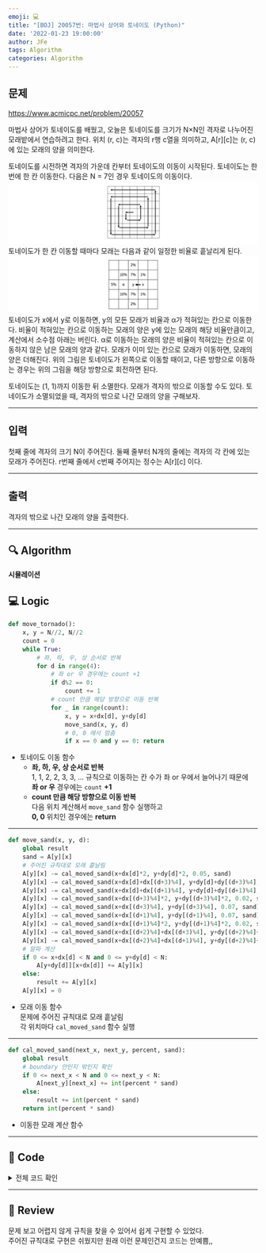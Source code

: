 ```yaml
---
emoji: 💻
title: "[BOJ] 20057번: 마법사 상어와 토네이도 (Python)"
date: '2022-01-23 19:00:00'
author: JFe
tags: Algorithm
categories: Algorithm
---
```


## 문제
https://www.acmicpc.net/problem/20057

마법사 상어가 토네이도를 배웠고, 오늘은 토네이도를 크기가 N×N인 격자로 나누어진 모래밭에서 연습하려고 한다. 위치 (r, c)는 격자의 r행 c열을 의미하고, A[r][c]는 (r, c)에 있는 모래의 양을 의미한다.  

토네이도를 시전하면 격자의 가운데 칸부터 토네이도의 이동이 시작된다. 토네이도는 한 번에 한 칸 이동한다. 다음은 N = 7인 경우 토네이도의 이동이다.  
![20057-tornado.png](20057-tornado.png)  
토네이도가 한 칸 이동할 때마다 모래는 다음과 같이 일정한 비율로 흩날리게 된다.  
![20057-sand.png](20057-sand.png)  
토네이도가 x에서 y로 이동하면, y의 모든 모래가 비율과 α가 적혀있는 칸으로 이동한다. 비율이 적혀있는 칸으로 이동하는 모래의 양은 y에 있는 모래의 해당 비율만큼이고, 계산에서 소수점 아래는 버린다. α로 이동하는 모래의 양은 비율이 적혀있는 칸으로 이동하지 않은 남은 모래의 양과 같다. 모래가 이미 있는 칸으로 모래가 이동하면, 모래의 양은 더해진다. 위의 그림은 토네이도가 왼쪽으로 이동할 때이고, 다른 방향으로 이동하는 경우는 위의 그림을 해당 방향으로 회전하면 된다.  

토네이도는 (1, 1)까지 이동한 뒤 소멸한다. 모래가 격자의 밖으로 이동할 수도 있다. 토네이도가 소멸되었을 때, 격자의 밖으로 나간 모래의 양을 구해보자.  

---

## 입력  
첫째 줄에 격자의 크기 N이 주어진다. 둘째 줄부터 N개의 줄에는 격자의 각 칸에 있는 모래가 주어진다. r번째 줄에서 c번째 주어지는 정수는 A[r][c] 이다.  

---

## 출력  
격자의 밖으로 나간 모래의 양을 출력한다.  

---

## 🔍 Algorithm
**시뮬레이션**

## 💻 Logic

```Python
def move_tornado():
    x, y = N//2, N//2
    count = 0
    while True:
        # 좌, 하, 우, 상 순서로 반복
        for d in range(4):
            # 좌 or 우 경우에는 count +1
            if d%2 == 0:
                count += 1
            # count 만큼 해당 방향으로 이동 반복
            for _ in range(count):
                x, y = x+dx[d], y+dy[d]
                move_sand(x, y, d)
                # 0, 0 에서 멈춤
                if x == 0 and y == 0: return
```

- 토네이도 이동 함수  
  - **좌, 하, 우, 상 순서로 반복**  
    1, 1, 2, 2, 3, 3, ... 규칙으로 이동하는 칸 수가 좌 or 우에서 늘어나기 때문에  
    **좌 or 우** 경우에는 `count` **+1**  
  - **count 만큼 해당 방향으로 이동 반복**  
    다음 위치 계산해서 `move_sand` 함수 실행하고  
    **0, 0** 위치인 경우에는 **return**  

---

```Python
def move_sand(x, y, d):
    global result
    sand = A[y][x]
    # 주어진 규칙대로 모래 흩날림
    A[y][x] -= cal_moved_sand(x+dx[d]*2, y+dy[d]*2, 0.05, sand)
    A[y][x] -= cal_moved_sand(x+dx[d]+dx[(d+3)%4], y+dy[d]+dy[(d+3)%4], 0.1, sand)
    A[y][x] -= cal_moved_sand(x+dx[d]+dx[(d+1)%4], y+dy[d]+dy[(d+1)%4], 0.1, sand)
    A[y][x] -= cal_moved_sand(x+dx[(d+3)%4]*2, y+dy[(d+3)%4]*2, 0.02, sand)
    A[y][x] -= cal_moved_sand(x+dx[(d+3)%4], y+dy[(d+3)%4], 0.07, sand)
    A[y][x] -= cal_moved_sand(x+dx[(d+1)%4], y+dy[(d+1)%4], 0.07, sand)
    A[y][x] -= cal_moved_sand(x+dx[(d+1)%4]*2, y+dy[(d+1)%4]*2, 0.02, sand)
    A[y][x] -= cal_moved_sand(x+dx[(d+2)%4]+dx[(d+3)%4], y+dy[(d+2)%4]+dy[(d+3)%4], 0.01, sand)
    A[y][x] -= cal_moved_sand(x+dx[(d+2)%4]+dx[(d+1)%4], y+dy[(d+2)%4]+dy[(d+1)%4], 0.01, sand)
    # 알파 계산
    if 0 <= x+dx[d] < N and 0 <= y+dy[d] < N:
        A[y+dy[d]][x+dx[d]] += A[y][x]
    else:
        result += A[y][x]
    A[y][x] = 0
```

- 모래 이동 함수  
  문제에 주어진 규칙대로 모래 흩날림  
  각 위치마다 `cal_moved_sand` 함수 실행

---

```Python
def cal_moved_sand(next_x, next_y, percent, sand):
    global result
    # boundary 안인지 밖인지 확인
    if 0 <= next_x < N and 0 <= next_y < N:
        A[next_y][next_x] += int(percent * sand)
    else:
        result += int(percent * sand)
    return int(percent * sand)
```

- 이동한 모래 계산 함수  

---

## 🧩 Code
<details><summary>전체 코드 확인</summary>

```Python
import sys
N = int(sys.stdin.readline())
A = [[int(x) for x in sys.stdin.readline().split()]for _ in range(N)]
# 좌, 하, 우, 상
dx = [-1, 0, 1, 0]
dy = [0, 1, 0, -1]
result = 0

def cal_moved_sand(next_x, next_y, percent, sand):
    global result
    # boundary 안인지 밖인지 확인
    if 0 <= next_x < N and 0 <= next_y < N:
        A[next_y][next_x] += int(percent * sand)
    else:
        result += int(percent * sand)
    return int(percent * sand)

def move_sand(x, y, d):
    global result
    sand = A[y][x]
    # 주어진 규칙대로 모래 흩날림
    A[y][x] -= cal_moved_sand(x+dx[d]*2, y+dy[d]*2, 0.05, sand)
    A[y][x] -= cal_moved_sand(x+dx[d]+dx[(d+3)%4], y+dy[d]+dy[(d+3)%4], 0.1, sand)
    A[y][x] -= cal_moved_sand(x+dx[d]+dx[(d+1)%4], y+dy[d]+dy[(d+1)%4], 0.1, sand)
    A[y][x] -= cal_moved_sand(x+dx[(d+3)%4]*2, y+dy[(d+3)%4]*2, 0.02, sand)
    A[y][x] -= cal_moved_sand(x+dx[(d+3)%4], y+dy[(d+3)%4], 0.07, sand)
    A[y][x] -= cal_moved_sand(x+dx[(d+1)%4], y+dy[(d+1)%4], 0.07, sand)
    A[y][x] -= cal_moved_sand(x+dx[(d+1)%4]*2, y+dy[(d+1)%4]*2, 0.02, sand)
    A[y][x] -= cal_moved_sand(x+dx[(d+2)%4]+dx[(d+3)%4], y+dy[(d+2)%4]+dy[(d+3)%4], 0.01, sand)
    A[y][x] -= cal_moved_sand(x+dx[(d+2)%4]+dx[(d+1)%4], y+dy[(d+2)%4]+dy[(d+1)%4], 0.01, sand)
    # 알파 계산
    if 0 <= x+dx[d] < N and 0 <= y+dy[d] < N:
        A[y+dy[d]][x+dx[d]] += A[y][x]
    else:
        result += A[y][x]
    A[y][x] = 0

def move_tornado():
    x, y = N//2, N//2
    count = 0
    while True:
        # 좌, 하, 우, 상 순서로 반복
        for d in range(4):
            # 좌 or 우 경우에는 count +1
            if d%2 == 0:
                count += 1
            # count 만큼 해당 방향으로 이동 반복
            for _ in range(count):
                x, y = x+dx[d], y+dy[d]
                move_sand(x, y, d)
                # 0, 0 에서 멈춤
                if x == 0 and y == 0: return

move_tornado()
print(result)
```
</details>

---

## 📝 Review

문제 보고 어렵지 않게 규칙을 찾을 수 있어서 쉽게 구현할 수 있었다.  
주어진 규칙대로 구현은 쉬웠지만 원래 이런 문제인건지 코드는 안예쁨,,  


```toc
```